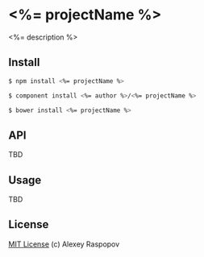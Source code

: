 # <%= projectName %>

<%= description %>

## Install

```bash
$ npm install <%= projectName %>
```

```bash
$ component install <%= author %>/<%= projectName %>
```

```bash
$ bower install <%= projectName %>
```

## API

TBD

## Usage

TBD

## License

[MIT License](http://en.wikipedia.org/wiki/MIT_License) (c) Alexey Raspopov
